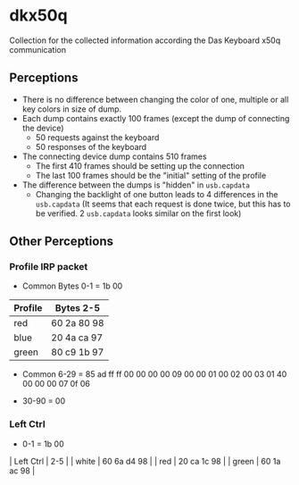 # dkx50q
Collection for the collected information according the Das Keyboard x50q communication

## Perceptions

* There is no difference between changing the color of one, multiple or all key colors in size of dump.
* Each dump contains exactly 100 frames (except the dump of connecting the device)
    * 50 requests against the keyboard
    * 50 responses of the keyboard
* The connecting device dump contains 510 frames
    * The first 410 frames should be setting up the connection
    * The last 100 frames should be the "initial" setting of the profile
* The difference between the dumps is "hidden" in `usb.capdata`
    * Changing the backlight of one button leads to 4 differences in the `usb.capdata` (It seems that each request is done twice, but this has to be verified. 2 `usb.capdata` looks similar on the first look)

## Other Perceptions


### Profile IRP packet

* Common Bytes 0-1 = 1b 00

| Profile | Bytes 2-5 |
| --- | --- |
| red | 60 2a 80 98 |
| blue | 20 4a ca 97 |
| green | 80 c9 1b 97 |

* Common 6-29 = 85 ad ff ff 00 00 00 00 09 00 00 01 00 02 00 03 01 40 00 00 00 07 0f 06

* 30-90 = 00

### Left Ctrl

* 0-1 = 1b 00

| Left Ctrl | 2-5 |
| white | 60 6a d4 98 |
| red | 20 ca 1c 98 |
| green | 60 1a ac 98 |


